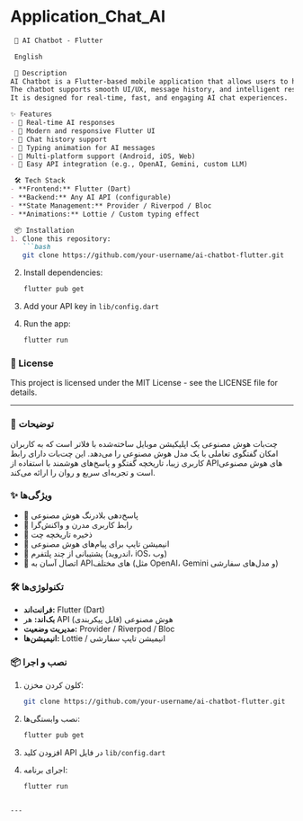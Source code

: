 # Application_Chat_AI


````markdown
 🤖 AI Chatbot - Flutter

 English

 📖 Description
AI Chatbot is a Flutter-based mobile application that allows users to have interactive conversations with an AI model.  
The chatbot supports smooth UI/UX, message history, and intelligent responses using AI APIs.  
It is designed for real-time, fast, and engaging AI chat experiences.

✨ Features
- 🔹 Real-time AI responses
- 🔹 Modern and responsive Flutter UI
- 🔹 Chat history support
- 🔹 Typing animation for AI messages
- 🔹 Multi-platform support (Android, iOS, Web)
- 🔹 Easy API integration (e.g., OpenAI, Gemini, custom LLM)

 🛠️ Tech Stack
- **Frontend:** Flutter (Dart)
- **Backend:** Any AI API (configurable)
- **State Management:** Provider / Riverpod / Bloc
- **Animations:** Lottie / Custom typing effect

 📦 Installation
1. Clone this repository:
   ```bash
   git clone https://github.com/your-username/ai-chatbot-flutter.git
````

2. Install dependencies:

   ```bash
   flutter pub get
   ```
3. Add your API key in `lib/config.dart`
4. Run the app:

   ```bash
   flutter run
   ```


### 📄 License

This project is licensed under the MIT License - see the LICENSE file for details.

---


### 📖 توضیحات

چت‌بات هوش مصنوعی یک اپلیکیشن موبایل ساخته‌شده با فلاتر است که به کاربران امکان گفتگوی تعاملی با یک مدل هوش مصنوعی را می‌دهد.
این چت‌بات دارای رابط کاربری زیبا، تاریخچه گفتگو و پاسخ‌های هوشمند با استفاده از APIهای هوش مصنوعی است و تجربه‌ای سریع و روان را ارائه می‌کند.

### ✨ ویژگی‌ها

* 🔹 پاسخ‌دهی بلادرنگ هوش مصنوعی
* 🔹 رابط کاربری مدرن و واکنش‌گرا
* 🔹 ذخیره تاریخچه چت
* 🔹 انیمیشن تایپ برای پیام‌های هوش مصنوعی
* 🔹 پشتیبانی از چند پلتفرم (اندروید، iOS، وب)
* 🔹 اتصال آسان به APIهای مختلف (مثل OpenAI، Gemini و مدل‌های سفارشی)

### 🛠️ تکنولوژی‌ها

* **فرانت‌اند:** Flutter (Dart)
* **بک‌اند:** هر API هوش مصنوعی (قابل پیکربندی)
* **مدیریت وضعیت:** Provider / Riverpod / Bloc
* **انیمیشن‌ها:** Lottie / انیمیشن تایپ سفارشی

### 📦 نصب و اجرا

1. کلون کردن مخزن:

   ```bash
   git clone https://github.com/your-username/ai-chatbot-flutter.git
   ```
2. نصب وابستگی‌ها:

   ```bash
   flutter pub get
   ```
3. افزودن کلید API در فایل `lib/config.dart`
4. اجرای برنامه:

   ```bash
   flutter run
   ```
```

---
